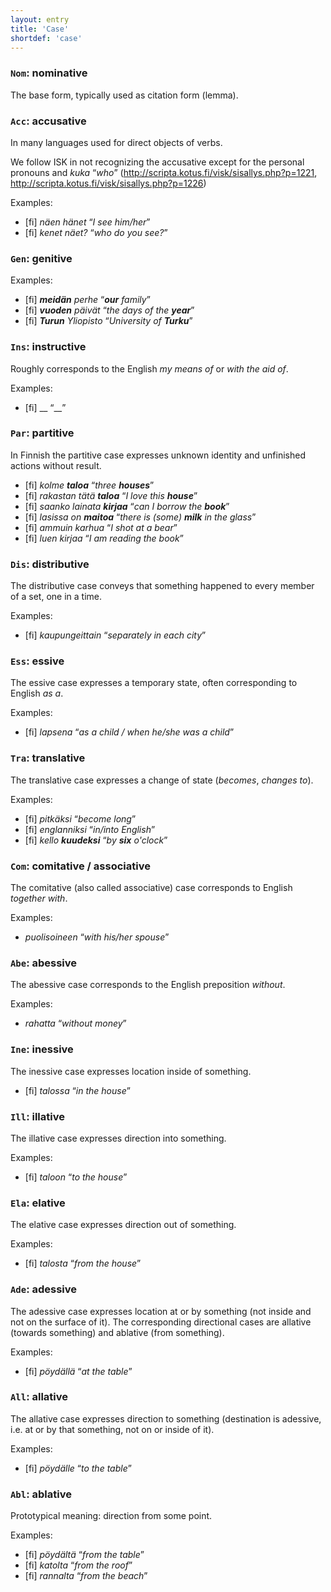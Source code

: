 ```yaml
---
layout: entry
title: 'Case'
shortdef: 'case'
---
```


### `Nom`: nominative

The base form, typically used as citation form (lemma).

### `Acc`: accusative

In many languages used for direct objects of verbs.

We follow ISK in not recognizing the accusative except for the personal pronouns
and _kuka_ “_who_” (<http://scripta.kotus.fi/visk/sisallys.php?p=1221>,
<http://scripta.kotus.fi/visk/sisallys.php?p=1226>)

Examples:

* [fi] _näen hänet_ “_I see him/her_”
* [fi] _kenet näet?_ “_who do you see?_”

### `Gen`: genitive

Examples:

* [fi] _**meidän** perhe_ “_**our** family_”
* [fi] _**vuoden** päivät_ “_the days of the **year**_”
* [fi] _**Turun** Yliopisto_ “_University of **Turku**_”

### `Ins`: instructive

Roughly corresponds to the English *my means of* or *with the aid of*.

Examples:

* [fi] __ “__”

### `Par`: partitive

In Finnish the partitive case expresses unknown identity and
unfinished actions without result.

* [fi] _kolme **taloa**_ “_three **houses**_”
* [fi] _rakastan tätä **taloa**_ “_I love this **house**_”
* [fi] _saanko lainata **kirjaa**_ “_can I borrow the **book**_”
* [fi] _lasissa on **maitoa**_ “_there is (some) **milk** in the glass_”
* [fi] _ammuin karhua_ “_I shot at a bear_”
* [fi] _luen kirjaa_ “_I am reading the book_”

### `Dis`: distributive

The distributive case conveys that something happened to every 
member of a set, one in a time. 

Examples: 

* [fi] _kaupungeittain_ “_separately in each city_”

### `Ess`: essive

The essive case expresses a temporary state, often
corresponding to English _as a_.

Examples:

* [fi] _lapsena_ “_as a child / when he/she was a child_”

### `Tra`: translative

The translative case expresses a change of state (_becomes_, _changes to_).

Examples: 

* [fi] _pitkäksi_ “_become long_”
* [fi] _englanniksi_ “_in/into English_”
* [fi] _kello **kuudeksi**_ “_by **six** o'clock_”

### `Com`: comitative / associative

The comitative (also called associative) case corresponds to 
English _together with_.

Examples:

* _puolisoineen_ “_with his/her spouse_”

### `Abe`: abessive

The abessive case corresponds to the English preposition _without_.

Examples: 

* _rahatta_ “_without money_”

### `Ine`: inessive

The inessive case expresses location inside of something.

* [fi] _talossa_ “_in the house_”

### `Ill`: illative

The illative case expresses direction into something.

Examples:

* [fi] _taloon_ “_to the house_”

### `Ela`: elative

The elative case expresses direction out of something.

Examples:

* [fi] _talosta_ “_from the house_”

### `Ade`: adessive

The adessive case expresses location at or by something (not
inside and not on the surface of it). The
corresponding directional cases are allative (towards something) and
ablative (from something).

Examples:

* [fi] _pöydällä_ “_at the table_”

### `All`: allative

The allative case expresses direction to something (destination
is adessive, i.e. at or by that something, not on or inside of it).

Examples: 

* [fi] _pöydälle_ “_to the table_”

### `Abl`: ablative

Prototypical meaning: direction from some point.

Examples:

* [fi] _pöydältä_ “_from the table_”
* [fi] _katolta_ “_from the roof_”
* [fi] _rannalta_ “_from the beach_”
